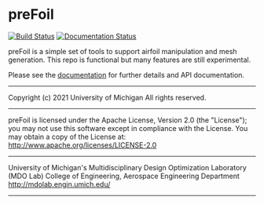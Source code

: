 # preFoil
[![Build Status](https://dev.azure.com/mdolab/Public/_apis/build/status/mdolab.prefoil?repoName=mdolab%2Fprefoil&branchName=main)](https://dev.azure.com/mdolab/Public/_build/latest?definitionId=44&repoName=mdolab%2Fprefoil&branchName=main)
[![Documentation Status](https://readthedocs.com/projects/mdolab-prefoil/badge/?version=latest)](https://mdolab-prefoil.readthedocs-hosted.com/en/latest/?badge=latest)


preFoil is a simple set of tools to support airfoil manipulation and mesh generation. This repo is functional but many features are still experimental.

Please see the [documentation](https://mdolab-prefoil.readthedocs-hosted.com/en/latest/) for further details and API documentation.
______________________________________________________________________________

Copyright (c) 2021 University of Michigan
All rights reserved.
______________________________________________________________________________

preFoil is licensed under the Apache License, Version 2.0 (the "License"); you may not use this software except in compliance with the License. You may obtain a copy of the License at:
http://www.apache.org/licenses/LICENSE-2.0
______________________________________________________________________________

University of Michigan's Multidisciplinary Design Optimization Laboratory (MDO Lab)
College of Engineering, Aerospace Engineering Department
http://mdolab.engin.umich.edu/
______________________________________________________________________________
